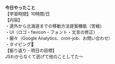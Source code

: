**今日やったこと**<br>
【学習時間】10時間/日<br>
【内容】<br>
・道外から北海道までの移動方法提案機能（苦戦）<br>
・UI（ロゴ・favicon・フォント・文言の修正）<br>
・細々（Google Analytics、cron-job、お問い合わせ）<br>
・タイピング🍦<br>
【振り返り・明日の目標】<br>
JSわからなくて逃げて他のことしてた〜
